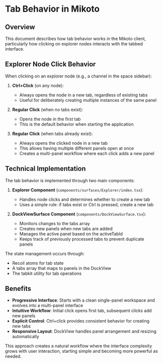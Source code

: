 # Tab Behavior in Mikoto

## Overview

This document describes how tab behavior works in the Mikoto client, particularly how clicking on explorer nodes interacts with the tabbed interface.

## Explorer Node Click Behavior

When clicking on an explorer node (e.g., a channel in the space sidebar):

1. **Ctrl+Click** (on any node):
   - Always opens the node in a new tab, regardless of existing tabs
   - Useful for deliberately creating multiple instances of the same panel

2. **Regular Click** (when no tabs exist):
   - Opens the node in the first tab
   - This is the default behavior when starting the application

3. **Regular Click** (when tabs already exist):
   - Always opens the clicked node in a new tab
   - This allows having multiple different panels open at once
   - Creates a multi-panel workflow where each click adds a new panel

## Technical Implementation

The tab behavior is implemented through two main components:

1. **Explorer Component** (`components/surfaces/Explorer/index.tsx`):
   - Handles node clicks and determines whether to create a new tab
   - Uses a simple rule: if tabs exist or Ctrl is pressed, create a new tab

2. **DockViewSurface Component** (`components/DockViewSurface.tsx`):
   - Monitors changes to the tabs array
   - Creates new panels when new tabs are added
   - Manages the active panel based on the activeTabId
   - Keeps track of previously processed tabs to prevent duplicate panels

The state management occurs through:
- Recoil atoms for tab state
- A tabs array that maps to panels in the DockView
- The tabkit utility for tab operations

## Benefits

- **Progressive Interface**: Starts with a clean single-panel workspace and evolves into a multi-panel interface
- **Intuitive Workflow**: Initial click opens first tab, subsequent clicks add new panels
- **Explicit Control**: Ctrl+click provides consistent behavior for creating new tabs
- **Responsive Layout**: DockView handles panel arrangement and resizing automatically

This approach creates a natural workflow where the interface complexity grows with user interaction, starting simple and becoming more powerful as needed.
